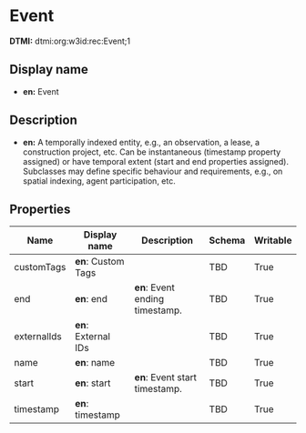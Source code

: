 # Event
**DTMI:** dtmi:org:w3id:rec:Event;1
## Display name
- **en:** Event
## Description
- **en:** A temporally indexed entity, e.g., an observation, a lease, a construction project, etc. Can be instantaneous (timestamp property assigned) or have temporal extent (start and end properties assigned). Subclasses may define specific behaviour and requirements, e.g., on spatial indexing, agent participation, etc.
## Properties
|Name|Display name|Description|Schema|Writable|
|-|-|-|-|-|
|customTags|**en**: Custom Tags||TBD|True|
|end|**en**: end|**en**: Event ending timestamp.|TBD|True|
|externalIds|**en**: External IDs||TBD|True|
|name|**en**: name||TBD|True|
|start|**en**: start|**en**: Event start timestamp.|TBD|True|
|timestamp|**en**: timestamp||TBD|True|
